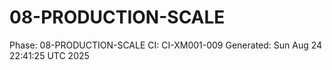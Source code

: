 # 08-PRODUCTION-SCALE
Phase: 08-PRODUCTION-SCALE
CI: CI-XM001-009
Generated: Sun Aug 24 22:41:25 UTC 2025
